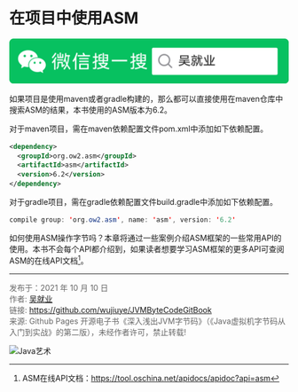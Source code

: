 # 在项目中使用ASM

![Java艺术](../qrcode/javaskill_qrcode_01.png)

如果项目是使用maven或者gradle构建的，那么都可以直接使用在maven仓库中搜索ASM的结果，本书使用的ASM版本为6.2。 

对于maven项目，需在maven依赖配置文件pom.xml中添加如下依赖配置。

```xml
<dependency>
  <groupId>org.ow2.asm</groupId>
  <artifactId>asm</artifactId>
  <version>6.2</version>
</dependency>
```

对于gradle项目，需在gradle依赖配置文件build.gradle中添加如下依赖配置。

```java
compile group: 'org.ow2.asm', name: 'asm', version: '6.2'
```

如何使用ASM操作字节吗？本章将通过一些案例介绍ASM框架的一些常用API的使用。本书不会每个API都介绍到，如果读者想要学习ASM框架的更多API可查阅ASM的在线API文档[^1]。

---

[^1]: ASM在线API文档：https://tool.oschina.net/apidocs/apidoc?api=asm

<font color= #666666>发布于：2021 年 10 月 10 日</font><br><font color= #666666>作者: [吴就业](https://www.wujiuye.com/)</font><br><font color= #666666>链接: https://github.com/wujiuye/JVMByteCodeGitBook</font><br><font color= #666666>来源: Github Pages 开源电子书《深入浅出JVM字节码》（《Java虚拟机字节码从入门到实战》的第二版），未经作者许可，禁止转载!</font><br>

![Java艺术](../qrcode/javaskill_qrcode_02.png)

